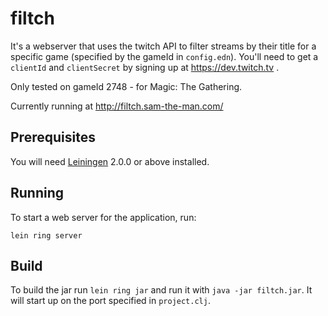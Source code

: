 # filtch
It's a webserver that uses the twitch API to filter streams by their title for a specific game (specified by the gameId in `config.edn`).
You'll need to get a `clientId` and `clientSecret` by signing up at https://dev.twitch.tv .

Only tested on gameId 2748 - for Magic: The Gathering.

Currently running at http://filtch.sam-the-man.com/

## Prerequisites

You will need [Leiningen][] 2.0.0 or above installed.

[leiningen]: https://github.com/technomancy/leiningen

## Running

To start a web server for the application, run:

    lein ring server

## Build

To build the jar run `lein ring jar` and run it with `java -jar filtch.jar`.
It will start up on the port specified in `project.clj`.
